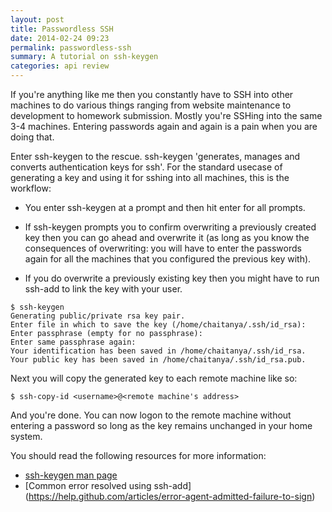 ```yaml
---
layout: post
title: Passwordless SSH
date: 2014-02-24 09:23
permalink: passwordless-ssh
summary: A tutorial on ssh-keygen
categories: api review
---
```


If you're anything like me then you constantly have to SSH into other machines to do various things ranging from website maintenance to development to homework submission. Mostly you're SSHing into the same 3-4 machines. Entering passwords again and again is a pain when you are doing that.

Enter ssh-keygen to the rescue. ssh-keygen 'generates, manages and converts authentication keys for ssh'. For the standard usecase of generating a key and using it for sshing into all machines, this is the workflow:

- You enter ssh-keygen at a prompt and then hit enter for all prompts. 

- If ssh-keygen prompts you to confirm overwriting a previously created key then you can go ahead and overwrite it (as long as you know the consequences of overwriting: you will have to enter the passwords again for all the machines that you configured the previous key with). 

- If you do overwrite a previously existing key then you might have to run ssh-add to link the key with your user.

```
$ ssh-keygen
Generating public/private rsa key pair.
Enter file in which to save the key (/home/chaitanya/.ssh/id_rsa):
Enter passphrase (empty for no passphrase):
Enter same passphrase again:
Your identification has been saved in /home/chaitanya/.ssh/id_rsa.
Your public key has been saved in /home/chaitanya/.ssh/id_rsa.pub.
```

Next you will copy the generated key to each remote machine like so:

```
$ ssh-copy-id <username>@<remote machine's address>
```

And you're done. You can now logon to the remote machine without entering a password so long as the key remains unchanged in your home system. 

You should read the following resources for more information:

- [ssh-keygen man page](http://linux.die.net/man/1/ssh-keygen)
- [Common error resolved using ssh-add] (https://help.github.com/articles/error-agent-admitted-failure-to-sign)
